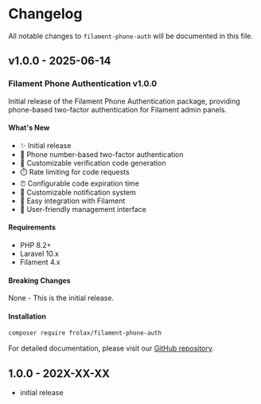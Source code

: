 # Changelog

All notable changes to `filament-phone-auth` will be documented in this file.

## v1.0.0 - 2025-06-14

### Filament Phone Authentication v1.0.0

Initial release of the Filament Phone Authentication package, providing phone-based two-factor authentication for Filament admin panels.

#### What's New

- ✨ Initial release
- 🔐 Phone number-based two-factor authentication
- 🔄 Customizable verification code generation
- ⏱️ Rate limiting for code requests
- ⏰ Configurable code expiration time
- 📱 Customizable notification system
- 🚀 Easy integration with Filament
- 👤 User-friendly management interface

#### Requirements

- PHP 8.2+
- Laravel 10.x
- Filament 4.x

#### Breaking Changes

None - This is the initial release.

#### Installation

```bash
composer require frolax/filament-phone-auth

```
For detailed documentation, please visit our [GitHub repository](https://github.com/frolax/filament-phone-auth).

## 1.0.0 - 202X-XX-XX

- initial release
